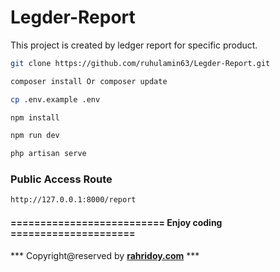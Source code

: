 # Legder-Report
This project is created by ledger report for specific product.

```bash
git clone https://github.com/ruhulamin63/Legder-Report.git
```
```bash
composer install Or composer update
```
```bash
cp .env.example .env
```

```bash
npm install
```

```bash
npm run dev
```

```bash
php artisan serve
```

### Public Access Route
```bash
http://127.0.0.1:8000/report
```

#### ========================== Enjoy coding =====================

*** Copyright@reserved by [**rahridoy.com**](https://rahridoy.com/) ***